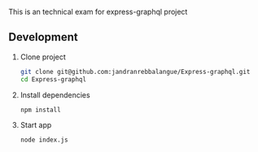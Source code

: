 This is an technical exam for express-graphql project


## Development

1. Clone project

   ```bash
   git clone git@github.com:jandranrebbalangue/Express-graphql.git
   cd Express-graphql
   ```

2. Install dependencies

   ```bash
   npm install
   ```

3. Start app

   ```bash
   node index.js
   ```

